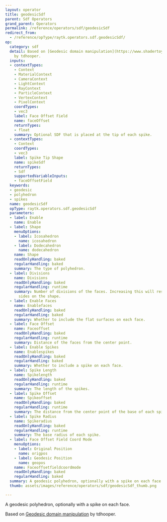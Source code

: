 ```yaml
---
layout: operator
title: geodesicSdf
parent: Sdf Operators
grand_parent: Operators
permalink: /reference/operators/sdf/geodesicSdf
redirect_from:
  - /reference/opType/raytk.operators.sdf.geodesicSdf/
op:
  category: sdf
  detail: Based on [Geodesic domain manipulation](https://www.shadertoy.com/view/4tG3zW)
    by tdhooper.
  inputs:
  - contextTypes:
    - Context
    - MaterialContext
    - CameraContext
    - LightContext
    - RayContext
    - ParticleContext
    - VertexContext
    - PixelContext
    coordTypes:
    - vec3
    label: Face Offset Field
    name: faceOffset
    returnTypes:
    - float
    summary: Optional SDF that is placed at the tip of each spike.
  - contextTypes:
    - Context
    coordTypes:
    - vec3
    label: Spike Tip Shape
    name: spikeSdf
    returnTypes:
    - Sdf
    supportedVariableInputs:
    - faceOffsetField
  keywords:
  - geodesic
  - polyhedron
  - spikes
  name: geodesicSdf
  opType: raytk.operators.sdf.geodesicSdf
  parameters:
  - label: Enable
    name: Enable
  - label: Shape
    menuOptions:
    - label: Icosahedron
      name: icosahedron
    - label: Dodecahedron
      name: dodecahedron
    name: Shape
    readOnlyHandling: baked
    regularHandling: baked
    summary: The type of polyhedron.
  - label: Divisions
    name: Divisions
    readOnlyHandling: baked
    regularHandling: runtime
    summary: Number of divisions of the faces. Increasing this will result in more
      sides on the shape.
  - label: Enable Faces
    name: Enablefaces
    readOnlyHandling: baked
    regularHandling: baked
    summary: Whether to include the flat surfaces on each face.
  - label: Face Offset
    name: Faceoffset
    readOnlyHandling: baked
    regularHandling: runtime
    summary: Distance of the faces from the center point.
  - label: Enable Spikes
    name: Enablespikes
    readOnlyHandling: baked
    regularHandling: baked
    summary: Whether to include a spike on each face.
  - label: Spike Length
    name: Spikelength
    readOnlyHandling: baked
    regularHandling: runtime
    summary: The length of the spikes.
  - label: Spike Offset
    name: Spikeoffset
    readOnlyHandling: baked
    regularHandling: runtime
    summary: The distance from the center point of the base of each spike.
  - label: Spike Radius
    name: Spikeradius
    readOnlyHandling: baked
    regularHandling: runtime
    summary: The base radius of each spike.
  - label: Face Offset Field Coord Mode
    menuOptions:
    - label: Original Position
      name: origpos
    - label: Geodesic Position
      name: geopos
    name: Faceoffsetfieldcoordmode
    readOnlyHandling: baked
    regularHandling: baked
  summary: A geodesic polyhedron, optionally with a spike on each face.
  thumb: assets/images/reference/operators/sdf/geodesicSdf_thumb.png

---
```



A geodesic polyhedron, optionally with a spike on each face.

Based on [Geodesic domain manipulation](https://www.shadertoy.com/view/4tG3zW) by tdhooper.